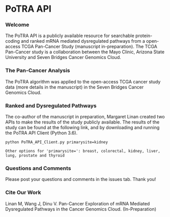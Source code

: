 <h1> PoTRA API </h1>

<h3> Welcome </h3>
<p>The PoTRA API is a publicly available resource for searchable protein-coding and ranked mRNA mediated dysregulated pathways from a open-access TCGA Pan-Cancer Study (manuscript in-preparation). The TCGA Pan-Cancer study is a collaboration between the Mayo Clinic, Arizona State University and Seven Bridges Cancer Genomics Cloud. </p>

<h3> The Pan-Cancer Analysis </h3>
<p>The PoTRA algorithm was applied to the open-access TCGA cancer study data (more details in the manuscript) in the Seven Bridges Cancer Genomics Cloud. </p>

<h3> Ranked and Dysregulated Pathways </h3>
<p>The co-author of the manuscript in preparation, Margaret Linan created two APIs to make the results of the study publicly available.
 The results of the study can be found at the following link, and by downloading and running the PoTRA API Client (Python 3.6). </p>
 
    python PoTRA_API_Client.py primarysite=kidney
    
    Other options for 'primarysite=': breast, colorectal, kidney, liver, lung, prostate and thyroid
<h3>Questions and Comments</h3>
Please post your questions and comments in the issues tab. Thank you!


<h3>Cite Our Work</h3>
Linan M, Wang J, Dinu V. Pan-Cancer Exploration of mRNA Mediated Dysregulated Pathways in the Cancer Genomics Cloud. (In-Preparation) 
